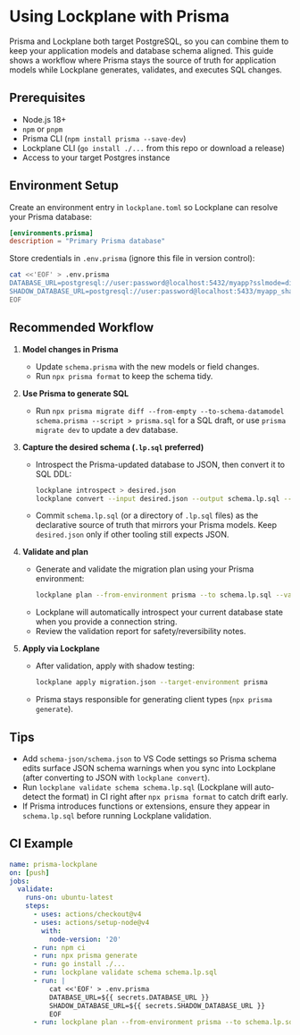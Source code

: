 # Using Lockplane with Prisma

Prisma and Lockplane both target PostgreSQL, so you can combine them to keep your application models and database schema aligned. This guide shows a workflow where Prisma stays the source of truth for application models while Lockplane generates, validates, and executes SQL changes.

## Prerequisites

- Node.js 18+
- `npm` or `pnpm`
- Prisma CLI (`npm install prisma --save-dev`)
- Lockplane CLI (`go install ./...` from this repo or download a release)
- Access to your target Postgres instance

## Environment Setup

Create an environment entry in `lockplane.toml` so Lockplane can resolve your Prisma database:

```toml
[environments.prisma]
description = "Primary Prisma database"
```

Store credentials in `.env.prisma` (ignore this file in version control):

```bash
cat <<'EOF' > .env.prisma
DATABASE_URL=postgresql://user:password@localhost:5432/myapp?sslmode=disable
SHADOW_DATABASE_URL=postgresql://user:password@localhost:5433/myapp_shadow?sslmode=disable
EOF
```

## Recommended Workflow

1. **Model changes in Prisma**
   - Update `schema.prisma` with the new models or field changes.
   - Run `npx prisma format` to keep the schema tidy.

2. **Use Prisma to generate SQL**
   - Run `npx prisma migrate diff --from-empty --to-schema-datamodel schema.prisma --script > prisma.sql` for a SQL draft, or use `prisma migrate dev` to update a dev database.

3. **Capture the desired schema (`.lp.sql` preferred)**
   - Introspect the Prisma-updated database to JSON, then convert it to SQL DDL:
     ```bash
     lockplane introspect > desired.json
     lockplane convert --input desired.json --output schema.lp.sql --to sql
     ```
   - Commit `schema.lp.sql` (or a directory of `.lp.sql` files) as the declarative source of truth that mirrors your Prisma models. Keep `desired.json` only if other tooling still expects JSON.

4. **Validate and plan**
   - Generate and validate the migration plan using your Prisma environment:
     ```bash
     lockplane plan --from-environment prisma --to schema.lp.sql --validate > migration.json
     ```
   - Lockplane will automatically introspect your current database state when you provide a connection string.
   - Review the validation report for safety/reversibility notes.

5. **Apply via Lockplane**
   - After validation, apply with shadow testing:
     ```bash
     lockplane apply migration.json --target-environment prisma
     ```
   - Prisma stays responsible for generating client types (`npx prisma generate`).

## Tips

- Add `schema-json/schema.json` to VS Code settings so Prisma schema edits surface JSON schema warnings when you sync into Lockplane (after converting to JSON with `lockplane convert`).
- Run `lockplane validate schema schema.lp.sql` (Lockplane will auto-detect the format) in CI right after `npx prisma format` to catch drift early.
- If Prisma introduces functions or extensions, ensure they appear in `schema.lp.sql` before running Lockplane validation.

## CI Example

```yaml
name: prisma-lockplane
on: [push]
jobs:
  validate:
    runs-on: ubuntu-latest
    steps:
      - uses: actions/checkout@v4
      - uses: actions/setup-node@v4
        with:
          node-version: '20'
      - run: npm ci
      - run: npx prisma generate
      - run: go install ./...
      - run: lockplane validate schema schema.lp.sql
      - run: |
          cat <<'EOF' > .env.prisma
          DATABASE_URL=${{ secrets.DATABASE_URL }}
          SHADOW_DATABASE_URL=${{ secrets.SHADOW_DATABASE_URL }}
          EOF
      - run: lockplane plan --from-environment prisma --to schema.lp.sql --validate
```
